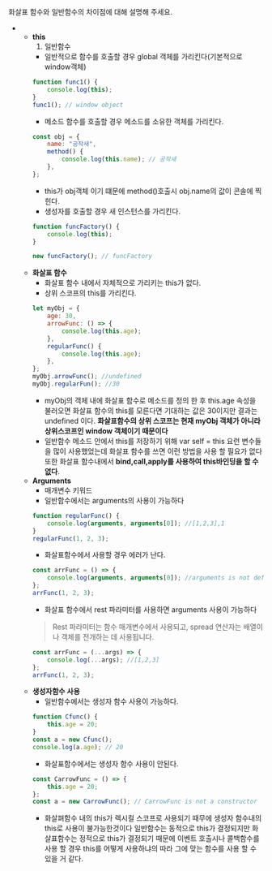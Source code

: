 화살표 함수와 일반함수의 차이점에 대해 설명해 주세요.

-   -   **this**
        1. 일반함수
        -   일반적으로 함수를 호출할 경우 global 객체를 가리킨다(기본적으로 window객체)
        ```jsx
        function func1() {
            console.log(this);
        }
        func1(); // window object
        ```
        -   메소드 함수를 호출할 경우 메소드를 소유한 객체를 가리킨다.
        ```jsx
        const obj = {
            name: "공작새",
            method() {
                console.log(this.name); // 공작새
            },
        };
        ```
        -   this가 obj객체 이기 떄문에 method()호출시 obj.name의 값이 콘솔에 찍힌다.
        -   생성자를 호출할 경우 새 인스턴스를 가리킨다.
        ```jsx
        function funcFactory() {
            console.log(this);
        }

        new funcFactory(); // funcFactory
        ```
    -   **화살표 함수**
        -   화살표 함수 내에서 자체적으로 가리키는 this가 없다.
        -   상위 스코프의 this를 가리킨다.
        ```jsx
        let myObj = {
            age: 30,
            arrowFunc: () => {
                console.log(this.age);
            },
            regularFunc() {
                console.log(this.age);
            },
        };
        myObj.arrowFunc(); //undefined
        myObj.regularFun(); //30
        ```
        -   myObj의 객체 내에 화살표 함수로 메소드를 정의 한 후 this.age 속성을 불러오면 화살표 함수의 this를 모른다면 기대하는 값은 30이지만 결과는 undefined 이다. **화살표함수의 상위 스코프는 현재 myObj 객체가 아니라 상위스코프인 window 객체이기 때문이다**
        -   일반함수 메소드 안에서 this를 저장하기 위해 var self = this 요런 변수들을 많이 사용했었는데 화살표 함수를 쓰면 이런 방법을 사용 할 필요가 없다
        또한 화살표 함수내에서 **bind,call,apply를 사용하여 this바인딩을 할 수 없다**.
    -   **Arguments**
        -   매개변수 키워드
        -   일반함수에서는 arguments의 사용이 가능하다
        ```jsx
        function regularFunc() {
            console.log(arguments, arguments[0]); //[1,2,3],1
        }
        regularFunc(1, 2, 3);
        ```
        -   화살표함수에서 사용할 경우 에러가 난다.
        ```jsx
        const arrFunc = () => {
            console.log(arguments, arguments[0]); //arguments is not defined
        };
        arrFunc(1, 2, 3);
        ```
        -   화살표 함수에서 rest 파라미터를 사용하면 arguments 사용이 가능하다
        > Rest 파라미터는 함수 매개변수에서 사용되고, spread 연산자는 배열이나 객체를 전개하는 데 사용됩니다.
        ```jsx
        const arrFunc = (...args) => {
            console.log(...args); //[1,2,3]
        };
        arrFunc(1, 2, 3);
        ```
    -   **생성자함수 사용**
        -   일반함수에서는 생성자 함수 사용이 가능하다.
        ```jsx
        function Cfunc() {
            this.age = 20;
        }
        const a = new Cfunc();
        console.log(a.age); // 20
        ```
        -   화살표함수에서는 생성자 함수 사용이 안된다.
        ```jsx
        const CarrowFunc = () => {
            this.age = 20;
        };
        const a = new CarrowFunc(); // CarrowFunc is not a constructor
        ```
        -   화살펴함수 내의 this가 렉시컬 스코프로 사용되기 때무에 생성자 함수내의 this로 사용이 불가능한것이다
    일반함수는 동적으로 this가 결정되지만 화살표함수는 정적으로 this가 결정되기 때문에 이벤트 호출시나 콜백함수를 사용 할 경우 this를 어떻게 사용하냐의 따라 그에 맞는 함수를 사용 할 수 있을 거 같다.
